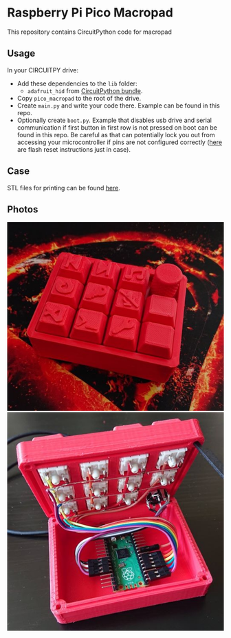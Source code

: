 # Raspberry Pi Pico Macropad

This repository contains CircuitPython code for macropad
## Usage

In your CIRCUITPY drive:
* Add these dependencies to the `lib` folder:
  * `adafruit_hid` from [CircuitPython bundle](https://circuitpython.org/libraries).
* Copy `pico_macropad` to the root of the drive.
* Create `main.py` and write your code there. Example can be found in this repo.  
* Optionally create `boot.py`. Example that disables usb drive and serial communication if first button in first row is not pressed on boot can be found in this repo. Be careful as that can potentially lock you out from accessing your microcontroller if pins are not configured correctly ([here](https://www.raspberrypi.com/documentation/microcontrollers/raspberry-pi-pico.html#resetting-flash-memory) are flash reset instructions just in case).

## Case

STL files for printing can be found [here](https://www.printables.com/model/152449-raspberry-pi-pico-macropad).

## Photos

![macropad](/img/macropad.JPG)
![macropad internals](/img/internals.JPG)
